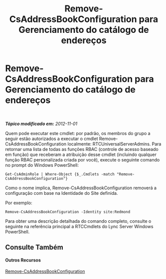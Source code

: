 ﻿---
title: Remove-CsAddressBookConfiguration para Gerenciamento do catálogo de endereços
TOCTitle: Remove-CsAddressBookConfiguration para Gerenciamento do catálogo de endereços
ms:assetid: 5d173ebe-ec4d-4640-8432-a25071ea9cc5
ms:mtpsurl: https://technet.microsoft.com/pt-br/library/Gg429705(v=OCS.15)
ms:contentKeyID: 49306845
ms.date: 05/19/2016
mtps_version: v=OCS.15
ms.translationtype: HT
---

# Remove-CsAddressBookConfiguration para Gerenciamento do catálogo de endereços

 

_**Tópico modificado em:** 2012-11-01_

Quem pode executar este cmdlet: por padrão, os membros do grupo a seguir estão autorizados a executar o cmdlet Remove-CsAddressBookConfiguration localmente: RTCUniversalServerAdmins. Para retornar uma lista de todas as funções RBAC (controle de acesso baseado em função) que receberam a atribuição desse cmdlet (incluindo qualquer função RBAC personalizada criada por você), execute o seguinte comando no prompt do Windows PowerShell:

    Get-CsAdminRole | Where-Object {$_.Cmdlets -match "Remove-CsAddressBookConfiguration"}

Como o nome implica, Remove-CsAddressBookConfiguration removerá a configuração com base na Identidade do Site definida.

Por exemplo:

    Remove-CsAddressBookConfiguration -Identity site:Redmond

Para obter uma descrição detalhada do comando completo, consulte o seguinte na referência principal a RTCCmdlets do Lync Server Windows PowerShell.

## Consulte Também

#### Outros Recursos

[Remove-CsAddressBookConfiguration](remove-csaddressbookconfiguration.md)

